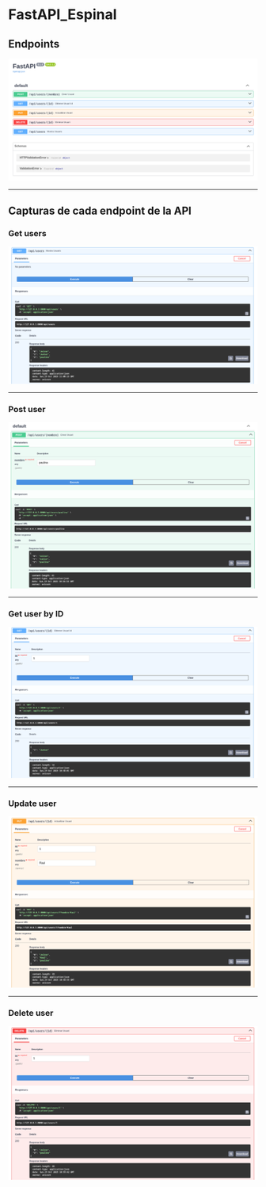 # FastAPI_Espinal

## Endpoints
<img src="/img/endpoints.png" alt="Endpoints de la API">

---

## Capturas de cada endpoint de la API

### Get users
<img src="/img/getusers.png" alt="Endpoint get users">

---

### Post user
<img src="/img/postuser.png" alt="Endpoint post user">

---

### Get user by ID
<img src="/img/getuserid.png" alt="Endpoint get user by ID">

---

### Update user
<img src="/img/updateuser.png" alt="Endpoint update user">

---

### Delete user
<img src="/img/deleteuser.png" alt="Endpoint delete user">